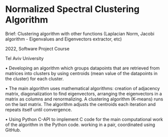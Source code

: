 # Normalized Spectral Clustering Algorithm
Brief: Clustering algorithm with other functions (Laplacian Norm, Jacobi algorithm - Eigenvalues and Eigenvectors extractor, etc)

2022, Software Project Course

Tel Aviv University

•	Developing an algorithm which groups datapoints that are retrieved from matrices into clusters by using centroids (mean value of the datapoints in the cluster) for each cluster.

•	The main algorithm uses mathematical algorithms: creation of adjacency matrix, diagonalization to find eigenvectors, arranging the eigenvectors in a matrix as columns and renormalizing. A clustering algorithm (K-means) runs on the last matrix. The algorithm adjusts the centroids each iteration and repeats itself until convergence.

•	Using Python C-API to implement C code for the main computational work of the algorithm in the Python code. working in a pair, coordinated using GitHub.

